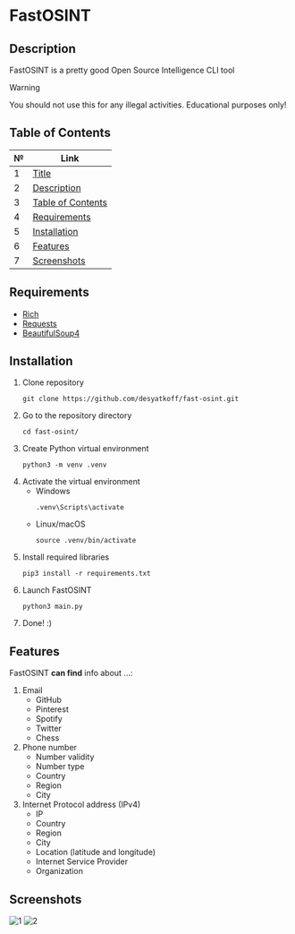 # FastOSINT

## Description
FastOSINT is a pretty good Open Source Intelligence CLI tool

> [!WARNING]
> You should not use this for any illegal activities. Educational purposes only!

## Table of Contents
| № | Link |
| --- | --- |
| 1 | [Title](#fastosint) |
| 2 | [Description](#description) |
| 3 | [Table of Contents](#table%20of%20contents) |
| 4 | [Requirements](#requirements) |
| 5 | [Installation](#installation) |
| 6 | [Features](#features) |
| 7 | [Screenshots](#screenshots) |

## Requirements
- [Rich](https://pypi.org/project/rich/)
- [Requests](https://pypi.org/project/requests/)
- [BeautifulSoup4](https://pypi.org/project/beautifulsoup4/)

## Installation
1. Clone repository
   ```
   git clone https://github.com/desyatkoff/fast-osint.git
   ```
2. Go to the repository directory
   ```
   cd fast-osint/
   ```
3. Create Python virtual environment
   ```
   python3 -m venv .venv
   ```
4. Activate the virtual environment
   - Windows
      ```
      .venv\Scripts\activate
      ```
   - Linux/macOS
     ```
     source .venv/bin/activate
     ```
5. Install required libraries
   ```
   pip3 install -r requirements.txt
   ```
6. Launch FastOSINT
   ```
   python3 main.py
   ```
7. Done! :)

## Features
FastOSINT **can find** info about ...:

1. Email
   - GitHub
   - Pinterest
   - Spotify
   - Twitter
   - Chess
3. Phone number
   - Number validity
   - Number type
   - Country
   - Region
   - City
5. Internet Protocol address (IPv4)
   - IP
   - Country
   - Region
   - City
   - Location (latitude and longitude)
   - Internet Service Provider
   - Organization

## Screenshots
![1](https://github.com/user-attachments/assets/040e3e3e-248c-4c32-8858-dd4d866034e6)
![2](https://github.com/user-attachments/assets/9a03b5e8-8bd6-4f2f-95e9-fd7b89cbf926)
